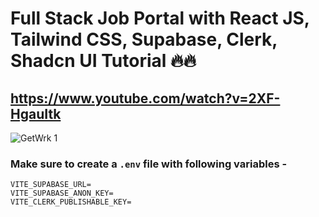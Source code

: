 # Full Stack Job Portal with React JS, Tailwind CSS, Supabase, Clerk, Shadcn UI Tutorial 🔥🔥
## https://www.youtube.com/watch?v=2XF-HgauItk
![GetWrk 1](https://github.com/user-attachments/assets/1da23b25-1f29-4402-be74-03685d9b732d)

### Make sure to create a `.env` file with following variables -

```
VITE_SUPABASE_URL=
VITE_SUPABASE_ANON_KEY=
VITE_CLERK_PUBLISHABLE_KEY=
```
